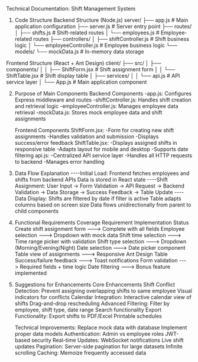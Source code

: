 Technical Documentation: Shift Management System

1. Code Structure
   Backend Structure (Node.js)
   server/
   ├── app.js # Main application configuration
   ├── server.js # Server entry point
   ├── routes/
   │ ├── shifts.js # Shift-related routes
   │ └── employees.js # Employee-related routes
   ├── controllers/
   │ ├── shiftController.js # Shift business logic
   │ └── employeeController.js # Employee business logic
   └── models/
   └── mockData.js # In-memory data storage

Frontend Structure (React + Ant Design)
client/
├── src/
│ ├── components/
│ │ ├── ShiftForm.jsx # Shift assignment form
│ │ └── ShiftTable.jsx # Shift display table
│ ├── services/
│ │ └── api.js # API service layer
│ └── App.js # Main application component

2. Purpose of Main Components
   Backend Components
   -app.js: Configures Express middleware and routes
   -shiftController.js: Handles shift creation and retrieval logic
   -employeeController.js: Manages employee data retrieval
   -mockData.js: Stores mock employee data and shift assignments

   Frontend Components
   ShiftForm.jsx:
   -Form for creating new shift assignments
   -Handles validation and submission
   -Displays success/error feedback
   ShiftTable.jsx:
   -Displays assigned shifts in responsive table
   -Adapts layout for mobile and desktop
   -Supports date filtering
   api.js:
   -Centralized API service layer
   -Handles all HTTP requests to backend
   -Manages error handling

3. Data Flow Explanation
   ----Initial Load:
   Frontend fetches employees and shifts from backend APIs
   Data is stored in React state
   ----Shift Assignment:
   User Input → Form Validation → API Request →
   Backend Validation → Data Storage →
   Success Feedback → Table Update
   ----Data Display:
   Shifts are filtered by date if filter is active
   Table adapts columns based on screen size
   Data flows unidirectionally from parent to child components

4. Functional Requirements Coverage
   Requirement Implementation Status
   Create shift assignment form ---> Complete with all fields
   Employee selection ---> Dropdown with mock data
   Shift time selection ---> Time range picker with validation
   Shift type selection ---> Dropdown (Morning/Evening/Night)
   Date selection ---> Date picker component
   Table view of assignments ---> Responsive Ant Design Table
   Success/failure feedback ---> Toast notifications
   Form validation ---> Required fields + time logic
   Date filtering ---> Bonus feature implemented

5. Suggestions for Enhancements
   Core Enhancements
   Shift Conflict Detection:
   Prevent assigning overlapping shifts to same employee
   Visual indicators for conflicts
   Calendar Integration:
   Interactive calendar view of shifts
   Drag-and-drop rescheduling
   Advanced Filtering:
   Filter by employee, shift type, date range
   Search functionality
   Export Functionality:
   Export shifts to PDF/Excel
   Printable schedules

   Technical Improvements:
   Replace mock data with database
   Implement proper data models
   Authentication:
   Admin vs employee roles
   JWT-based security
   Real-time Updates:
   WebSocket notifications
   Live shift updates
   Pagination:
   Server-side pagination for large datasets
   Infinite scrolling
   Caching:
   Memoize frequently accessed data
